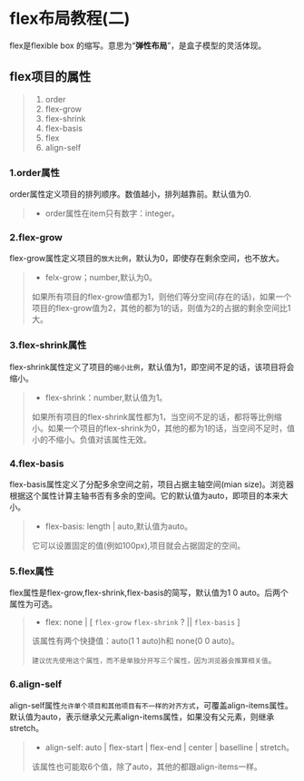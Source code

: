 # flex布局教程(二)
flex是flexible box 的缩写。意思为“**弹性布局**”，是盒子模型的灵活体现。

## **flex项目的属性**
>1. order
>2. flex-grow
>3. flex-shrink
>4. flex-basis
>5. flex
>6. align-self

### **1.order属性**
order属性定义项目的排列顺序。数值越小，排列越靠前。默认值为0.

>* order属性在item只有数字：integer。

### **2.flex-grow**
flex-grow属性定义项目的`放大比例`，默认为0，即使存在剩余空间，也不放大。

>* felx-grow；number,默认为0。
> 
> 如果所有项目的flex-grow值都为1，则他们等分空间(存在的话)，如果一个项目的flex-grow值为2，其他的都为1的话，则值为2的占据的剩余空间比1大。

### **3.flex-shrink属性**

flex-shrink属性定义了项目的`缩小比例`，默认值为1，即空间不足的话，该项目将会缩小。
>* flex-shrink：number,默认值为1。
>
> 如果所有项目的flex-shrink属性都为1，当空间不足的话，都将等比例缩小。如果一个项目的flex-shrink为0，其他的都为1的话，当空间不足时，值小的不缩小。负值对该属性无效。

### **4.flex-basis**
flex-basis属性定义了分配多余空间之前，项目占据主轴空间(mian size)。浏览器根据这个属性计算主轴书否有多余的空间。它的默认值为auto，即项目的本来大小。
>* flex-basis: length | auto,默认值为auto。
>
> 它可以设置固定的值(例如100px),项目就会占据固定的空间。

### **5.flex属性**
flex属性是flex-grow,flex-shrink,flex-basis的简写，默认值为1 0 auto。后两个属性为可选。
>* flex: none | [ `flex-grow` `flex-shrink` ? || `flex-basis` ]
>
> 该属性有两个快捷值：auto(1 1 auto)h和 none(0 0 auto)。
>
> `建议优先使用这个属性，而不是单独分开写三个属性，因为浏览器会推算相关值`。

### **6.align-self**
align-self属性`允许单个项目和其他项目有不一样的对齐方式`，可覆盖align-items属性。默认值为auto，表示继承父元素align-items属性，如果没有父元素，则继承stretch。
>* align-self: auto | flex-start | flex-end | center | baselline | stretch。
>
>该属性也可能取6个值，除了auto，其他的都跟align-items一样。


